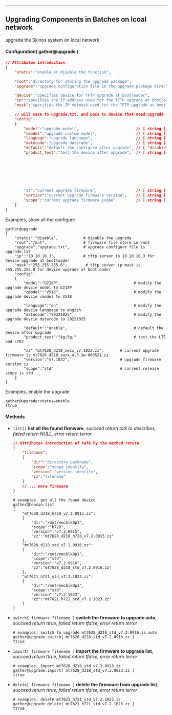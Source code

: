 ***
## Upgrading Components in Batches on lcoal network
upgrade the Skinos system on local network

#### Configuration( gather@upgrade )

```json
// Attributes introduction
{
    "status":"enable or disable the function",                                    // [ "disable", "enable" ]

    "root":"directory for storing the upgrade package",                           // [ string ], default is /mnt
    "upgrade":"upgrade configuration file in the upgrade package directory",      // [ string ], default is upgrade.txt

    "device":"specifies device for TFTP upgrade at bootloader",                  // [ string ], default is local_device register of land
    "ip":"specifies the IP address used for the TFTP upgrade at bootloader",     // [ IP address ], default is 10.10.10.3
    "mask":"specifies the IP netmask used for the TFTP upgrade at bootloader",   // [ network mask ], default is 255.255.255.0

    // will save to upgrade.txt, and pass to device that need upgrade
    "config":
    {
        "model":"upgrade model",                         // [ string ], defualt is no modify 
        "cmodel":"upgrade custom model",                 // [ string ], defualt is no modify 
        "language":"upgrade language",                   // [ string ], defualt is no modify, cn is chinese, en is engish
        "datecode":"upgrade datecode",                   // [ string ], defualt is no modify
        "default":"default the configure after upgrade", // [ "disable", "enable" ]
        "product_test":"test the device after upgrade",  // [ string ], test option can togather, ex: 4g;5g;nic;reset
                                                                        // 4g for test the LTE
                                                                        // 5g for test the LTE2
                                                                        // nic for test the LAN/WAN connection
                                                                        // reset for test the reset button
                                                                        // online for test the extern connection
                                                                        // ping for test the ping 114.114.114.114

        "zz":"current upgrade firmware",                 // [ string ], cannot modify
        "version":"current upgrade firmware version",    // [ string ], cannot modify
        "scope":"current upgrade firmware scope"         // [ string ], coanot modify
    }
}
```
Examples, show all the configure
```shell
gather@upgrade
{
    "status":"disable",           # disable the upgrade
    "root":"/mnt",                # firmware file store in /mnt
    "upgrade":"upgrade.txt",      # upgrade configure file is upgrade.txt
    "ip":"10.10.10.3",            # tftp server ip 10.10.10.3 for device upgrade at bootloader
    "mask":"255.255.255.0",        # tftp server ip mask is 255.255.255.0 for device upgrade at bootloader
    "config":
    {
        "model":"D218P",                                # modify the upgrade devcie model to D218P
        "cmodel":"V518",                                # modify the upgrade devcie cmodel to V518

        "language":"en",                                # modify the upgrade devcie language to engish
        "datecode":"20221025",                          # modify the upgrade devcie datecode to 20221025

        "default":"enable",                             # default the device after upgrade
        "product_test":"4g;5g;"                         # test the LTE and LTE2

        "zz":"mt7628_d218_zwzx_v7.1022.zz",       # current upgrade firmware is mt7628_d218_zwzx_4.3.3w-060521.zz
        "version":"v7.1022",                      # upgrade firmware version is 
        "scope":"std"                             # current release scope is std
    }
}
```  
Examples, enable the upgrade
```shell
gather@upgrade:status=enable
ttrue
```  

#### **Methods**

+ `list[]` **list all the found firmware**, *succeed return talk to describes, failed return NULL, error return terror*
    ```json
    // Attributes introduction of talk by the method return
    {
        "filename":
        {
            "dir":"directory pathname",
            "scope":"scope identify",
            "version":"version identify",
            "zz":"filename"
        }
        // ... more firmware
    }    
    ```
    ```shell
    # examples, get all the found device
    gather@beacon.list
    {
        "mt7628_d218_h728_v7.2.0915.zz":
        {
            "dir":"/mnt/mmcblk0p1",
            "scope":"h728",
            "version":"v7.2.0915",
            "zz":"mt7628_d218_h728_v7.2.0915.zz"
        },
        "mt7628_d218_std_v7.2.0916.zz":
        {
            "dir":"/mnt/mmcblk0p1",
            "scope":"std",
            "version":"v7.2.0916",
            "zz":"mt7628_d218_std_v7.2.0916.zz"
        },
        "mt7621_h721_std_v7.2.1023.zz":
        {
            "dir":"/mnt/mmcblk0p1",
            "scope":"std",
            "version":"v7.2.1023",
            "zz":"mt7621_h721_std_v7.2.1023.zz"
        }
    }  
    ```

+ `switch[ firmware filename ]` **switch the firmware to upgrade auto**, *succeed return ttrue, failed return tfalse, error return terror*
    ```shell
    # examples, switch to upgrade mt7628_d218_std_v7.2.0916.zz auto
    gather@upgrade.switch[ mt7628_d218_std_v7.2.0916.zz ]
    ttrue
    ```

+ `import[ firmware filename ]` **import the firmware to upgrade list**, *succeed return ttrue, failed return tfalse, error return terror*
    ```shell
    # examples, import mt7628_d218_std_v7.2.0923.zz
    gather@upgrade.import[ mt7628_d218_std_v7.2.0923.zz ]
    ttrue
    ```

+ `delete[ firmware filename ]` **delete the firmware from upgrade list**, *succeed return ttrue, failed return tfalse, error return terror*
    ```shell
    # examples, delete mt7621_h721_std_v7.2.1023.zz
    gather@upgrade.delete[ mt7621_h721_std_v7.2.1023.zz ]
    ttrue
    ```

